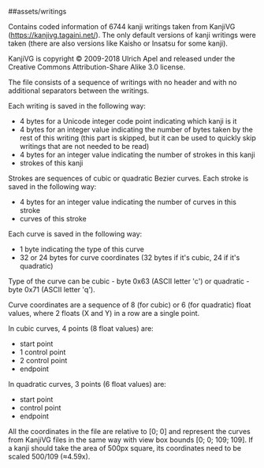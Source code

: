 ##assets/writings

Contains coded information of 6744 kanji writings taken from KanjiVG
(https://kanjivg.tagaini.net/). The only default versions of kanji writings were taken
(there are also versions like Kaisho or Insatsu for some kanji).

KanjiVG is copyright © 2009-2018 Ulrich Apel and released under the Creative
Commons Attribution-Share Alike 3.0 license.

The file consists of a sequence of writings with no header and with no additional
separators between the writings.

Each writing is saved in the following way:
* 4 bytes for a Unicode integer code point indicating which kanji is it
* 4 bytes for an integer value indicating the number of bytes taken by the rest of
  this writing (this part is skipped, but it can be used to quickly skip writings that
  are not needed to be read)
* 4 bytes for an integer value indicating the number of strokes in this kanji
* strokes of this kanji

Strokes are sequences of cubic or quadratic Bezier curves. Each stroke is saved in the
following way:
* 4 bytes for an integer value indicating the number of curves in this stroke
* curves of this stroke

Each curve is saved in the following way:
* 1 byte indicating the type of this curve
* 32 or 24 bytes for curve coordinates (32 bytes if it's cubic, 24 if it's quadratic)

Type of the curve can be cubic - byte 0x63 (ASCII letter 'c') or quadratic - byte 0x71
(ASCII letter 'q').

Curve coordinates are a sequence of 8 (for cubic) or 6 (for quadratic) float values, where 2
floats (X and Y) in a row are a single point.

In cubic curves, 4 points (8 float values) are:
* start point
* 1 control point
* 2 control point
* endpoint

In quadratic curves, 3 points (6 float values) are:
* start point
* control point
* endpoint


All the coordinates in the file are relative to [0; 0] and represent the curves from
KanjiVG files in the same way with view box bounds [0; 0; 109; 109]. If a kanji should
take the area of 500px square, its coordinates need to be scaled 500/109 (≈4.59x).